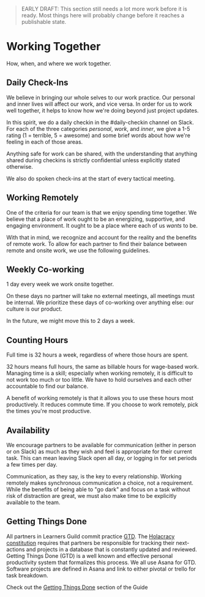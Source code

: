 > EARLY DRAFT: This section still needs a lot more work before it is ready. Most things here will probably change before it reaches a publishable state.

# Working Together

How, when, and where we work together.

## Daily Check-Ins

We believe in bringing our whole selves to our work practice. Our personal and inner lives will affect our work, and vice versa. In order for us to work well together, it helps to know how we're doing beyond just project updates.

In this spirit, we do a daily checkin in the #daily-checkin channel on Slack. For each of the three categories _personal_, _work_, and _inner_, we give a 1-5 rating (1 = terrible, 5 = awesome) and some brief words about how we're feeling in each of those areas.

Anything safe for work can be shared, with the understanding that anything shared during checkins is strictly confidential unless explicitly stated otherwise.

We also do spoken check-ins at the start of every tactical meeting.

## Working Remotely

One of the criteria for our team is that we enjoy spending time together. We believe that a place of work ought to be an energizing, supportive, and engaging environment. It ought to be a place where each of us _wants_ to be.

With that in mind, we recognize and account for the reality and the benefits of remote work. To allow for each partner to find their balance between remote and onsite work, we use the following guidelines.

## Weekly Co-working

1 day every week we work onsite together.

On these days no partner will take no external meetings, all meetings must be internal. We prioritize these days of co-working over anything else: our culture is our product.

In the future, we might move this to 2 days a week.

## Counting Hours

Full time is 32 hours a week, regardless of where those hours are spent.

32 hours means full hours, the same as billable hours for wage-based work. Managing time is a skill; especially when working remotely, it is difficult to not work too much or too little. We have to hold ourselves and each other accountable to find our balance.

A benefit of working remotely is that it allows you to use these hours most productively. It reduces commute time. If you choose to work remotely, pick the times you're most productive.

## Availability

We encourage partners to be available for communication (either in person or on Slack) as much as they wish and feel is appropriate for their current task. This can mean leaving Slack open all day, or logging in for set periods a few times per day.

Communication, as they say, is the key to every relationship. Working remotely makes synchronous communication a choice, not a requirement. While the benefits of being able to "go dark" and focus on a task without risk of distraction are great, we must also make time to be explicitly available to the team.

## Getting Things Done

All partners in Learners Guild commit practice [GTD](GTD.md). The [Holacracy constitution](https://github.com/LearnersGuild/Holacracy-Constitution) requires that partners be responsible for tracking their next-actions and projects in a database that is constantly updated and reviewed. Getting Things Done (GTD) is a well known and effective personal productivity system that formalizes this process. We all use Asana for GTD. Software projects are defined in Asana and link to either pivotal or trello for task breakdown.

Check out the [Getting Things Done](GTD.md) section of the Guide
